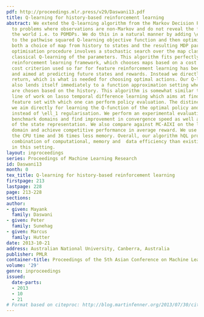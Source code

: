 ```yaml
---
pdf: http://proceedings.mlr.press/v29/Daswani13.pdf
title: Q-learning for history-based reinforcement learning
abstract: We extend the Q-learning algorithm from the Markov Decision Process setting
  to problems where observations are non-Markov and do not reveal the full state of
  the world i.e. to POMDPs. We do this in a natural manner by adding \ell_0 regularisation
  to the pathwise squared Q-learning objective function and then optimise this over
  both a choice of map from history to states and the resulting MDP parameters. The
  optimisation procedure involves a stochastic search over the map class nested with
  classical Q-learning of the parameters. This algorithm fits perfectly into the feature
  reinforcement learning framework, which chooses maps based on a cost criteria. The
  cost criterion used so far for feature reinforcement learning has been model-based
  and aimed at predicting future states and rewards. Instead we directly predict the
  return, which is what is needed for choosing optimal actions. Our Q-learning criteria
  also lends itself immediately to a function approximation setting where features
  are chosen based on the history. This algorithm is somewhat similar to the recent
  line of work on lasso temporal difference learning which aims at finding a small
  feature set with which one can perform policy evaluation. The distinction is that
  we aim directly for learning the Q-function of the optimal policy and we use \ell_0
  instead of \ell_1 regularisation. We perform an experimental evaluation on classical
  benchmark domains and find improvement in convergence speed as well as in economy
  of the state representation. We also compare against MC-AIXI on the large Pocman
  domain and achieve competitive performance in average reward. We use less than half
  the CPU time and 36 times less memory. Overall, our algorithm hQL provides a better
  combination of computational, memory and  data efficiency than existing algorithms
  in this setting.
layout: inproceedings
series: Proceedings of Machine Learning Research
id: Daswani13
month: 0
tex_title: Q-learning for history-based reinforcement learning
firstpage: 213
lastpage: 228
page: 213-228
sections: 
author:
- given: Mayank
  family: Daswani
- given: Peter
  family: Sunehag
- given: Marcus
  family: Hutter
date: 2013-10-21
address: Australian National University, Canberra, Australia
publisher: PMLR
container-title: Proceedings of the 5th Asian Conference on Machine Learning
volume: '29'
genre: inproceedings
issued:
  date-parts:
  - 2013
  - 10
  - 21
# Format based on citeproc: http://blog.martinfenner.org/2013/07/30/citeproc-yaml-for-bibliographies/
---
```

